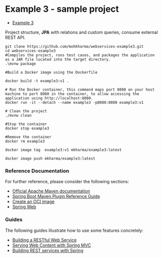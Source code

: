 # Example 3 - sample project

<!-- TOC -->
* [Example 3](#example-3)
<!-- TOC -->

Project structure, **JPA** with relations and custom queries, consume external REST API.


```shell
git clone https://github.com/mohkharma/webservices-example3.git
cd webservices-example3
#Compiles the project, runs test cases, and packages the application as a JAR file located into the target directory.
.\mvnw package

#Build a Docker image using the Dockerfile

docker build -t example3:v1 .

# Run the Docker container, this command maps port 8080 on your host machine to port 8080 in the container, to allow accessing the application using http://localhost:8080.
docker run -it --detach --name example3 -p8080:8080 example3:v1

# Clean the project
./mvnw clean

#Stop the container
docker stop example3

#Remove the container
docker rm example3

docker image tag  example3:v1 mkharma/example3:latest

docker image push mkharma/example3:latest
```


### Reference Documentation

For further reference, please consider the following sections:

* [Official Apache Maven documentation](https://maven.apache.org/guides/index.html)
* [Spring Boot Maven Plugin Reference Guide](https://docs.spring.io/spring-boot/docs/2.6.4/maven-plugin/reference/html/)
* [Create an OCI image](https://docs.spring.io/spring-boot/docs/2.6.4/maven-plugin/reference/html/#build-image)
* [Spring Web](https://docs.spring.io/spring-boot/docs/2.6.4/reference/htmlsingle/#boot-features-developing-web-applications)

### Guides

The following guides illustrate how to use some features concretely:

* [Building a RESTful Web Service](https://spring.io/guides/gs/rest-service/)
* [Serving Web Content with Spring MVC](https://spring.io/guides/gs/serving-web-content/)
* [Building REST services with Spring](https://spring.io/guides/tutorials/bookmarks/)
